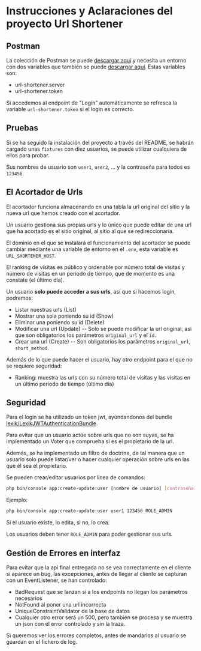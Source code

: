 Instrucciones y Aclaraciones del proyecto Url Shortener
============================

## Postman
La colección de Postman se puede [descargar aquí](https://raw.githubusercontent.com/Pacolmg/url-shortener/master/doc/url-shortener.postman_collection.json) y necesita un entorno con dos variables que también se puede [descargar aquí](https://raw.githubusercontent.com/Pacolmg/url-shortener/master/doc/url-shortener-local.postman_environment.json). Estas variables son:
 - url-shortener.server
 - url-shortener.token
 
 Si accedemos al endpoint de "Login"  automáticamente se refresca la variable `url-shortener.token` si el login es correcto.
 
## Pruebas
Si se ha seguido la instalación del proyecto a través del README, se habrán cargado unas `fixtures` con diez usuarios, se puede utilizar cualquiera de ellos para probar.

Sus nombres de usuario son `user1`, `user2`, ... y la contraseña para todos es `123456`.


## El Acortador de Urls

El acortador funciona almacenando en una tabla la url original del sitio y la nueva url que hemos creado con el acortador.

Un usuario gestiona sus propias urls y lo único que puede editar de una url que ha acortado es el sitio original, al sitio al que se redireccionaría.

El dominio en el que se instalará el funcionamiento del acortador se puede cambiar mediante una variable de entorno en el `.env`, esta variable es `URL_SHORTENER_HOST`. 

El ranking de visitas es público y ordenable por número total de visitas y número de visitas en un periodo de tiempo, que de momento es una constate (el último día).

Un usuario **solo puede acceder a sus urls**, así que si hacemos login, podremos:
 - Listar nuestras urls (List)
 - Mostrar una sola poniendo su id (Show)
 - Eliminar una poniendo su id (Delete)
 - Modificar una url (Update)
  -- Solo se puede modificar la url original, así que son obligatorios los parámetros `original_url` y el `id`.
 - Crear una url (Create)
  -- Son obligatorios los parámetros `original_url`, `short_method`.
  
Además de lo que puede hacer el usuario, hay otro endpoint para el que no se requiere seguridad:
 - Ranking: muestra las urls con su número total de visitas y las visitas en un último periodo de tiempo (último día)


  ## Seguridad
  Para el login se ha utilizado un token jwt, ayúndandonos del bundle [lexik/LexikJWTAuthenticationBundle](https://github.com/lexik/LexikJWTAuthenticationBundle).
  
  Para evitar que un usuario actúe sobre urls que no son suyas, se ha implementado un Voter que comprueba si es el propietario de la url.
  
  Además, se ha implementado un filtro de doctrine, de tal manera que un usuario solo puede listar/ver o hacer cualquier operación sobre urls en las que él sea el propietario. 
  
  Se pueden crear/editar usuarios por línea de comandos:
  ```sh
  php bin/console app:create-update:user [nombre de usuario] [contraseña] [roles separados por comas]
  ```
  Ejemplo:
  ```sh
  php bin/console app:create-update:user user1 123456 ROLE_ADMIN
  ```
  
  Si el usuario existe, lo edita, si no, lo crea.
 
  
  Los usuarios deben tener `ROLE_ADMIN` para poder gestionar sus urls.

  ## Gestión de Errores en interfaz
  Para evitar que la api final entregada no se vea correctamente en el cliente si aparece un bug, las excepciones, antes de llegar al cliente se capturan con un EventListener, se han controlado: 
   - BadRequest que se lanzan si a los endpoints no llegan los parámetros necesarios
   - NotFound al poner una url incorrecta
   - UniqueConstraintValidator de la base de datos
   - Cualquier otro error será un 500, pero también se procesa y se muestra un json con el error controlado y sin la traza.
   
   Si queremos ver los errores completos, antes de mandarlos al usuario se guardan en el fichero de log.
